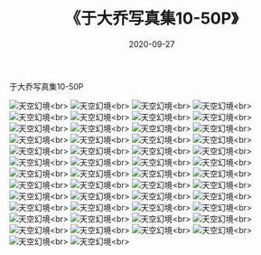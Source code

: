 ﻿---
layout: post
title: 《于大乔写真集10-50P》
date: 2020-09-27
img: http://photo.orgx.cf/性感/2020/于大乔写真集10-50P/000.jpg
tags: [美女,性感,泳衣]
---

于大乔写真集10-50P



![天空幻境](http://photo.orgx.cf/性感/2020/于大乔写真集10-50P/001.jpg''天空幻境'')<br>
![天空幻境](http://photo.orgx.cf/性感/2020/于大乔写真集10-50P/002.jpg''天空幻境'')<br>
![天空幻境](http://photo.orgx.cf/性感/2020/于大乔写真集10-50P/003.jpg''天空幻境'')<br>
![天空幻境](http://photo.orgx.cf/性感/2020/于大乔写真集10-50P/004.jpg''天空幻境'')<br>
![天空幻境](http://photo.orgx.cf/性感/2020/于大乔写真集10-50P/005.jpg''天空幻境'')<br>
![天空幻境](http://photo.orgx.cf/性感/2020/于大乔写真集10-50P/006.jpg''天空幻境'')<br>
![天空幻境](http://photo.orgx.cf/性感/2020/于大乔写真集10-50P/007.jpg''天空幻境'')<br>
![天空幻境](http://photo.orgx.cf/性感/2020/于大乔写真集10-50P/008.jpg''天空幻境'')<br>
![天空幻境](http://photo.orgx.cf/性感/2020/于大乔写真集10-50P/009.jpg''天空幻境'')<br>
![天空幻境](http://photo.orgx.cf/性感/2020/于大乔写真集10-50P/010.jpg''天空幻境'')<br>
![天空幻境](http://photo.orgx.cf/性感/2020/于大乔写真集10-50P/011.jpg''天空幻境'')<br>
![天空幻境](http://photo.orgx.cf/性感/2020/于大乔写真集10-50P/012.jpg''天空幻境'')<br>
![天空幻境](http://photo.orgx.cf/性感/2020/于大乔写真集10-50P/013.jpg''天空幻境'')<br>
![天空幻境](http://photo.orgx.cf/性感/2020/于大乔写真集10-50P/014.jpg''天空幻境'')<br>
![天空幻境](http://photo.orgx.cf/性感/2020/于大乔写真集10-50P/015.jpg''天空幻境'')<br>
![天空幻境](http://photo.orgx.cf/性感/2020/于大乔写真集10-50P/016.jpg''天空幻境'')<br>
![天空幻境](http://photo.orgx.cf/性感/2020/于大乔写真集10-50P/017.jpg''天空幻境'')<br>
![天空幻境](http://photo.orgx.cf/性感/2020/于大乔写真集10-50P/018.jpg''天空幻境'')<br>
![天空幻境](http://photo.orgx.cf/性感/2020/于大乔写真集10-50P/019.jpg''天空幻境'')<br>
![天空幻境](http://photo.orgx.cf/性感/2020/于大乔写真集10-50P/020.jpg''天空幻境'')<br>
![天空幻境](http://photo.orgx.cf/性感/2020/于大乔写真集10-50P/021.jpg''天空幻境'')<br>
![天空幻境](http://photo.orgx.cf/性感/2020/于大乔写真集10-50P/022.jpg''天空幻境'')<br>
![天空幻境](http://photo.orgx.cf/性感/2020/于大乔写真集10-50P/023.jpg''天空幻境'')<br>
![天空幻境](http://photo.orgx.cf/性感/2020/于大乔写真集10-50P/024.jpg''天空幻境'')<br>
![天空幻境](http://photo.orgx.cf/性感/2020/于大乔写真集10-50P/025.jpg''天空幻境'')<br>
![天空幻境](http://photo.orgx.cf/性感/2020/于大乔写真集10-50P/026.jpg''天空幻境'')<br>
![天空幻境](http://photo.orgx.cf/性感/2020/于大乔写真集10-50P/027.jpg''天空幻境'')<br>
![天空幻境](http://photo.orgx.cf/性感/2020/于大乔写真集10-50P/028.jpg''天空幻境'')<br>
![天空幻境](http://photo.orgx.cf/性感/2020/于大乔写真集10-50P/029.jpg''天空幻境'')<br>
![天空幻境](http://photo.orgx.cf/性感/2020/于大乔写真集10-50P/030.jpg''天空幻境'')<br>
![天空幻境](http://photo.orgx.cf/性感/2020/于大乔写真集10-50P/031.jpg''天空幻境'')<br>
![天空幻境](http://photo.orgx.cf/性感/2020/于大乔写真集10-50P/032.jpg''天空幻境'')<br>
![天空幻境](http://photo.orgx.cf/性感/2020/于大乔写真集10-50P/033.jpg''天空幻境'')<br>
![天空幻境](http://photo.orgx.cf/性感/2020/于大乔写真集10-50P/034.jpg''天空幻境'')<br>
![天空幻境](http://photo.orgx.cf/性感/2020/于大乔写真集10-50P/035.jpg''天空幻境'')<br>
![天空幻境](http://photo.orgx.cf/性感/2020/于大乔写真集10-50P/036.jpg''天空幻境'')<br>
![天空幻境](http://photo.orgx.cf/性感/2020/于大乔写真集10-50P/037.jpg''天空幻境'')<br>
![天空幻境](http://photo.orgx.cf/性感/2020/于大乔写真集10-50P/038.jpg''天空幻境'')<br>
![天空幻境](http://photo.orgx.cf/性感/2020/于大乔写真集10-50P/039.jpg''天空幻境'')<br>
![天空幻境](http://photo.orgx.cf/性感/2020/于大乔写真集10-50P/040.jpg''天空幻境'')<br>
![天空幻境](http://photo.orgx.cf/性感/2020/于大乔写真集10-50P/041.jpg''天空幻境'')<br>
![天空幻境](http://photo.orgx.cf/性感/2020/于大乔写真集10-50P/042.jpg''天空幻境'')<br>
![天空幻境](http://photo.orgx.cf/性感/2020/于大乔写真集10-50P/043.jpg''天空幻境'')<br>
![天空幻境](http://photo.orgx.cf/性感/2020/于大乔写真集10-50P/044.jpg''天空幻境'')<br>
![天空幻境](http://photo.orgx.cf/性感/2020/于大乔写真集10-50P/045.jpg''天空幻境'')<br>
![天空幻境](http://photo.orgx.cf/性感/2020/于大乔写真集10-50P/046.jpg''天空幻境'')<br>
![天空幻境](http://photo.orgx.cf/性感/2020/于大乔写真集10-50P/047.jpg''天空幻境'')<br>
![天空幻境](http://photo.orgx.cf/性感/2020/于大乔写真集10-50P/048.jpg''天空幻境'')<br>
![天空幻境](http://photo.orgx.cf/性感/2020/于大乔写真集10-50P/049.jpg''天空幻境'')<br>
![天空幻境](http://photo.orgx.cf/性感/2020/于大乔写真集10-50P/050.jpg''天空幻境'')<br>